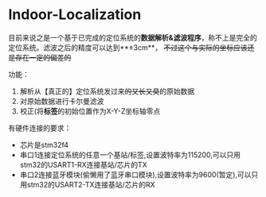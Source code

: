 # Indoor-Localization
目前来说之是一个基于已完成的定位系统的**数据解析&滤波程序**，称不上是完全的定位系统。滤波之后的精度可以达到**±3cm**，
~~不过这个与实际的坐标应该还是存在一定的偏差的~~ 

功能：
1. 解析从【真正的】定位系统发过来~~的又长又臭~~的原始数据
2. 对原始数据进行卡尔曼滤波
3. 校正(将**标签**的初始位置作为X-Y-Z坐标轴零点

有硬件连接的要求：
* 芯片是stm32f4
* 串口1连接定位系统的任意一个基站/标签,设置波特率为115200,可以只用stm32的USART1-RX连接基站/芯片的TX
* 串口2连接蓝牙模块(偷懒用了蓝牙串口模块),设置波特率为9600(暂定),可以只用stm32的USART2-TX连接基站/芯片的RX
